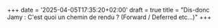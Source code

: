 +++
date = '2025-04-05T17:35:20+02:00'
draft = true
title = "Dis-donc Jamy : C'est quoi un chemin de rendu ? (Forward / Deferred etc...)"
+++
